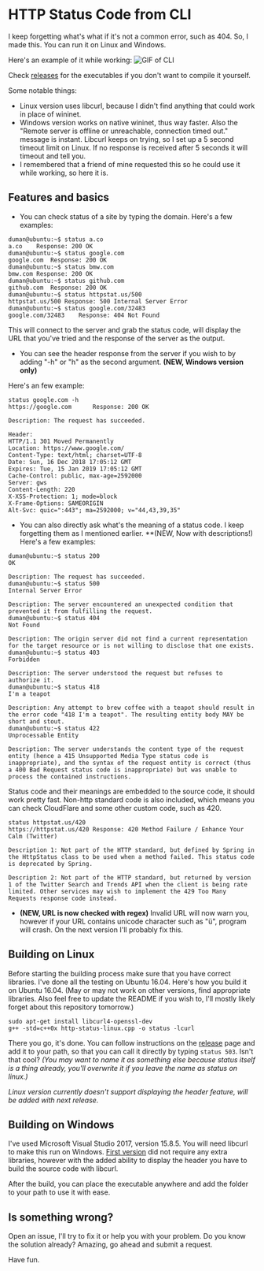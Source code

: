 # HTTP Status Code from CLI

I keep forgetting what's what if it's not a common error, such as 404. So, I made this. You can run it on Linux and Windows.

Here's an example of it while working:
![GIF of CLI](https://i.imgur.com/p4Phiss.gif)

Check [releases](https://github.com/tkduman/cli-http-status-code/releases) for the executables if you don't want to compile it yourself.

Some notable things:
* Linux version uses libcurl, because I didn't find anything that could work in place of wininet.
* Windows version works on native wininet, thus way faster. Also the "Remote server is offline or unreachable, connection timed out." message is instant. Libcurl keeps on trying, so I set up a 5 second timeout limit on Linux. If no response is received after 5 seconds it will timeout and tell you.
* I remembered that a friend of mine requested this so he could use it while working, so here it is.

## Features and basics

* You can check status of a site by typing the domain.
Here's a few examples:
```console
duman@ubuntu:~$ status a.co
a.co	Response: 200 OK
duman@ubuntu:~$ status google.com
google.com	Response: 200 OK
duman@ubuntu:~$ status bmw.com
bmw.com	Response: 200 OK
duman@ubuntu:~$ status github.com
github.com	Response: 200 OK
duman@ubuntu:~$ status httpstat.us/500
httpstat.us/500	Response: 500 Internal Server Error
duman@ubuntu:~$ status google.com/32483
google.com/32483	Response: 404 Not Found
```

This will connect to the server and grab the status code, will display the URL that you've tried and the response of the server as the output.

* You can see the header response from the server if you wish to by adding "-h" or "h" as the second argument. **(NEW, Windows version only)**

Here's an few example:
```console
status google.com -h
https://google.com      Response: 200 OK

Description: The request has succeeded.

Header:
HTTP/1.1 301 Moved Permanently
Location: https://www.google.com/
Content-Type: text/html; charset=UTF-8
Date: Sun, 16 Dec 2018 17:05:12 GMT
Expires: Tue, 15 Jan 2019 17:05:12 GMT
Cache-Control: public, max-age=2592000
Server: gws
Content-Length: 220
X-XSS-Protection: 1; mode=block
X-Frame-Options: SAMEORIGIN
Alt-Svc: quic=":443"; ma=2592000; v="44,43,39,35"
```

* You can also directly ask what's the meaning of a status code. I keep forgetting them as I mentioned earlier. **(NEW, Now with descriptions!)
Here's a few examples:
```console
duman@ubuntu:~$ status 200
OK

Description: The request has succeeded.
duman@ubuntu:~$ status 500
Internal Server Error

Description: The server encountered an unexpected condition that prevented it from fulfilling the request.
duman@ubuntu:~$ status 404
Not Found

Description: The origin server did not find a current representation for the target resource or is not willing to disclose that one exists.
duman@ubuntu:~$ status 403
Forbidden

Description: The server understood the request but refuses to authorize it.
duman@ubuntu:~$ status 418
I'm a teapot

Description: Any attempt to brew coffee with a teapot should result in the error code "418 I'm a teapot". The resulting entity body MAY be short and stout.
duman@ubuntu:~$ status 422
Unprocessable Entity

Description: The server understands the content type of the request entity (hence a 415 Unsupported Media Type status code is inappropriate), and the syntax of the request entity is correct (thus a 400 Bad Request status code is inappropriate) but was unable to process the contained instructions.
```

Status code and their meanings are embedded to the source code, it should work pretty fast.
Non-http standard code is also included, which means you can check CloudFlare and some other custom code, such as 420.

```console
status httpstat.us/420
https://httpstat.us/420 Response: 420 Method Failure / Enhance Your Calm (Twitter)

Description 1: Not part of the HTTP standard, but defined by Spring in the HttpStatus class to be used when a method failed. This status code is deprecated by Spring.

Description 2: Not part of the HTTP standard, but returned by version 1 of the Twitter Search and Trends API when the client is being rate limited. Other services may wish to implement the 429 Too Many Requests response code instead.
```

* **(NEW, URL is now checked with regex)**
Invalid URL will now warn you, however if your URL contains unicode character such as "ü", program will crash. On the next version I'll probably fix this.

## Building on Linux

Before starting the building process make sure that you have correct libraries. I've done all the testing on Ubuntu 16.04.
Here's how you build it on Ubuntu 16.04. (May or may not work on other versions, find appropriate libraries. Also feel free to update the README if you wish to, I'll mostly likely forget about this repository tomorrow.)

```console
sudo apt-get install libcurl4-openssl-dev
g++ -std=c++0x http-status-linux.cpp -o status -lcurl
```

There you go, it's done. You can follow instructions on the [release](https://github.com/tkduman/cli-http-status-code/releases) page and add it to your path, so that you can call it directly by typing `status 503`. Isn't that cool? *(You may want to name it as something else because status itself is a thing already, you'll overwrite it if you leave the name as status on linux.)*

*Linux version currently doesn't support displaying the header feature, will be added with next release.*

## Building on Windows

I've used Microsoft Visual Studio 2017, version 15.8.5. You will need libcurl to make this run on Windows. [First version](https://github.com/tkduman/cli-http-status-code/releases/tag/v1.0.0) did not require any extra libraries, however with the added ability to display the header you have to build the source code with libcurl.

After the build, you can place the executable anywhere and add the folder to your path to use it with ease.

## Is something wrong?

Open an issue, I'll try to fix it or help you with your problem. Do you know the solution already? Amazing, go ahead and submit a request.

Have fun.
